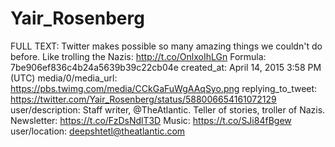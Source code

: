 # Yair_Rosenberg

FULL TEXT: Twitter makes possible so many amazing things we couldn't do before. Like trolling the Nazis: http://t.co/OnlxoIhLGn
Formula: 7be906ef836c4b24a5639b39c22cb04e
created_at: April 14, 2015 3:58 PM (UTC)
media/0/media_url: https://pbs.twimg.com/media/CCkGaFuWgAAqSyo.png
replying_to_tweet: https://twitter.com/Yair_Rosenberg/status/588006654161072129
user/description: Staff writer, @TheAtlantic. Teller of stories, troller of Nazis.
Newsletter: https://t.co/FzDsNdlT3D
Music: https://t.co/SJi84fBgew
user/location: deepshtetl@theatlantic.com
